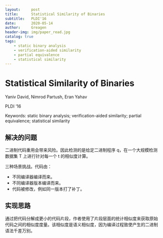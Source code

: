 ```yaml
---
layout:     post
title:      Statistical Similarity of Binaries
subtitle:   PLDI'16
date:       2020-05-14
author:     Greagen
header-img: img/paper_read.jpg
catalog: true
tags:
    - static binary analysis
    - verification-aided similarity
    - partial equivalence
    - statistical similarity
---
```


# Statistical Similarity of Binaries

Yaniv David, Nimrod Partush, Eran Yahav

PLDI ’16

Keywords: static binary analysis; verification-aided similarity; partial equivalence; statistical similarity



## 解决的问题

二进制代码重用会带来风险。因此检测的是给定二进制程序 q，在一个大规模检测数据集 T 上进行针对每一个 t 的相似度计算。

三种场景挑战。代码由：

- 不同编译器编译而来。
- 不同编译器版本编译而来。
- 代码被修改，例如同一版本打了补丁。



## 实现思路

通过把代码分解成更小的代码片段，作者使用了片段层面的统计相似度来获取原始代码之间的相似度度量。该相似度是语义相似度，因为编译过程致使产生的二进制语法千差万别。

